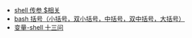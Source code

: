 * [shell 传参 $相关](http://www.runoob.com/linux/linux-shell-passing-arguments.html)
* [bash 括号（小括号，双小括号，中括号，双中括号，大括号）](https://blog.csdn.net/claytonzeng/article/details/10267225)
* [变量-shell 十三问](http://wiki.jikexueyuan.com/project/13-questions-of-shell/var-value.html)